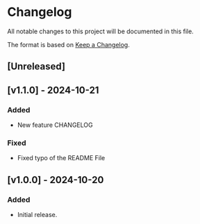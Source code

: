 # Changelog

All notable changes to this project will be documented in this file.

The format is based on [Keep a Changelog](https://keepachangelog.com/en/1.0.0/).

## [Unreleased]

## [v1.1.0] - 2024-10-21
### Added
- New feature CHANGELOG

### Fixed
- Fixed typo of the README File

## [v1.0.0] - 2024-10-20
### Added
- Initial release.
